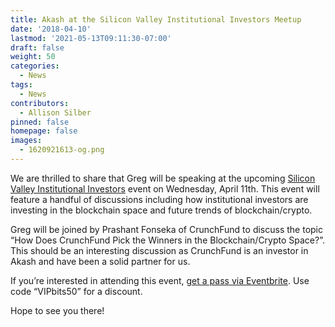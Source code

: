 ```yaml
---
title: Akash at the Silicon Valley Institutional Investors Meetup
date: '2018-04-10'
lastmod: '2021-05-13T09:11:30-07:00'
draft: false
weight: 50
categories:
  - News
tags:
  - News
contributors:
  - Allison Silber
pinned: false
homepage: false
images:
  - 1620921613-og.png
---
```

We are thrilled to share that Greg will be speaking at the upcoming [Silicon Valley Institutional Investors](https://www.eventbrite.com/e/silicon-valley-institutional-investors-iv-tickets-44568297979) event on Wednesday, April 11th. This event will feature a handful of discussions including how institutional investors are investing in the blockchain space and future trends of blockchain/crypto.

Greg will be joined by Prashant Fonseka of CrunchFund to discuss the topic “How Does CrunchFund Pick the Winners in the Blockchain/Crypto Space?”. This should be an interesting discussion as CrunchFund is an investor in Akash and have been a solid partner for us.

If you’re interested in attending this event, [get a pass via Eventbrite](https://www.eventbrite.com/e/silicon-valley-institutional-investors-iv-tickets-44568297979). Use code “VIPbits50” for a discount.

Hope to see you there!